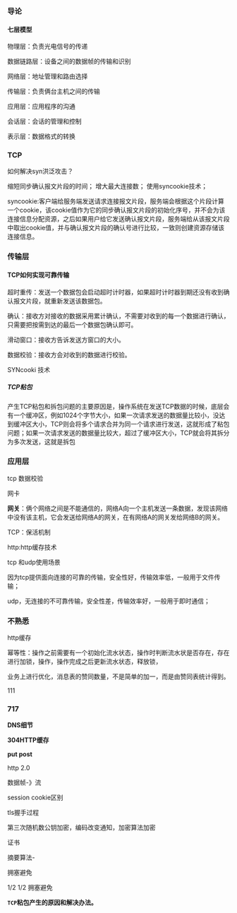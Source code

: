 ### 导论

#### **七层模型**

物理层：负责光电信号的传递

数据链路层：设备之间的数据帧的传输和识别

网络层：地址管理和路由选择

传输层：负责俩台主机之间的传输

应用层：应用程序的沟通



会话层：会话的管理和控制

表示层：数据格式的转换







### TCP

如何解决syn洪泛攻击？

缩短同步确认报文片段的时间；
增大最大连接数；
使用syncookie技术；

syncookie:客户端给服务端发送请求连接报文片段，服务端会根据这个片段计算一个cookie，该cookie值作为它的同步确认报文片段的初始化序号，并不会为该连接信息分配资源，之后如果用户给它发送确认报文片段，服务端给从该报文片段中取出cookie值，并与确认报文片段的确认号进行比较，一致则创建资源存储该连接信息。



### 传输层

#### TCP如何实现可靠传输

超时重传：发送一个数据包会启动超时计时器，如果超时计时器到期还没有收到确认报文片段，就重新发送该数据包。

确认：接收方对接收的数据采用累计确认，不需要对收到的每一个数据进行确认，只需要把按需到达的最后一个数据包确认即可。

滑动窗口：接收方告诉发送方窗口的大小。

数据校验：接收方会对收到的数据进行校验。



SYNcooki 技术

##### TCP粘包

产生TCP粘包和拆包问题的主要原因是，操作系统在发送TCP数据的时候，底层会有一个缓冲区，例如1024个字节大小，如果一次请求发送的数据量比较小，没达到缓冲区大小，TCP则会将多个请求合并为同一个请求进行发送，这就形成了粘包问题；如果一次请求发送的数据量比较大，超过了缓冲区大小，TCP就会将其拆分为多次发送，这就是拆包





### 应用层







tcp 数据校验



网卡







**网关**：俩个网络之间是不能通信的，网络A向一个主机发送一条数据，发现该网络中没有该主机，它会发送给网络A的网关，在有网络A的网关发给网络B的网关。







TCP：保活机制





http:http缓存技术

tcp 和udp使用场景











因为tcp提供面向连接的可靠的传输，安全性好，传输效率低，一般用于文件传输；

udp，无连接的不可靠传输，安全性差，传输效率好，一般用于即时通信；







### 不熟悉



http缓存





幂等性：操作之前需要有一个初始化流水状态，操作时判断流水状是否存在，存在进行加锁，操作，操作完成之后更新流水状态，释放锁，

业务上进行优化，消息表的赞同数量，不是简单的加一，而是由赞同表统计得到。













111







### 717

**DNS细节**

**304HTTP缓存**



**put post**



http 2.0

数据帧-》流

session cookie区别



tls握手过程



第三次随机数公钥加密，编码改变通知，加密算法加密



证书

摘要算法-

拥塞避免

1/2 1/2 拥塞避免

**`TCP`粘包产生的原因和解决办法。**